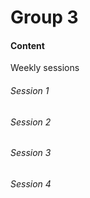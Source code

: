 # Group 3

#### Content
Weekly sessions
###### Session 1

###### Session 2

###### Session 3

###### Session 4